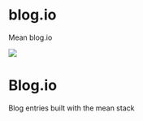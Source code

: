 # blog.io
Mean blog.io

<img src="https://travis-ci.org/HichemBenChaaben/blog.io.svg?branch=master"/>


# Blog.io

Blog entries built with the mean stack
